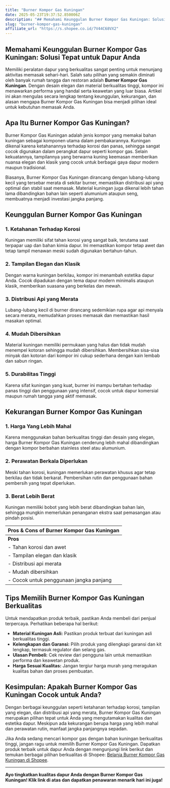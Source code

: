 ```yaml
---
title: "Burner Kompor Gas Kuningan"
date: 2025-05-23T19:37:52.850006Z
description: "## Memahami Keunggulan Burner Kompor Gas Kuningan: Solusi Tepat untuk Dapur Anda..."
slug: "burner-kompor-gas-kuningan"
affiliate_url: "https://s.shopee.co.id/7V44C68VX2"
---
```

## Memahami Keunggulan Burner Kompor Gas Kuningan: Solusi Tepat untuk Dapur Anda

Memiliki peralatan dapur yang berkualitas sangat penting untuk menunjang aktivitas memasak sehari-hari. Salah satu pilihan yang semakin diminati oleh banyak rumah tangga dan restoran adalah **Burner Kompor Gas Kuningan**. Dengan desain elegan dan material berkualitas tinggi, kompor ini menawarkan performa yang handal serta keawetan yang luar biasa. Artikel ini akan mengulas secara lengkap tentang keunggulan, kekurangan, dan alasan mengapa Burner Kompor Gas Kuningan bisa menjadi pilihan ideal untuk kebutuhan memasak Anda.

## Apa Itu Burner Kompor Gas Kuningan?

Burner Kompor Gas Kuningan adalah jenis kompor yang memakai bahan kuningan sebagai komponen utama dalam pembakarannya. Kuningan dikenal karena ketahanannya terhadap korosi dan panas, sehingga sangat cocok digunakan dalam perangkat dapur seperti kompor gas. Selain kekuatannya, tampilannya yang berwarna kuning keemasan memberikan nuansa elegan dan klasik yang cocok untuk berbagai gaya dapur modern maupun tradisional.

Biasanya, Burner Kompor Gas Kuningan dirancang dengan lubang-lubang kecil yang tersebar merata di sekitar burner, memastikan distribusi api yang optimal dan stabil saat memasak. Material kuningan juga dikenal lebih tahan lama dibandingkan bahan lain seperti alumunium ataupun seng, membuatnya menjadi investasi jangka panjang.

## Keunggulan Burner Kompor Gas Kuningan

### 1. Ketahanan Terhadap Korosi
Kuningan memiliki sifat tahan korosi yang sangat baik, terutama saat terpapar uap dan bahan kimia dapur. Ini memastikan kompor tetap awet dan tetap tampil menawan meski sudah digunakan bertahun-tahun.

### 2. Tampilan Elegan dan Klasik
Dengan warna kuningan berkilau, kompor ini menambah estetika dapur Anda. Cocok dipadukan dengan tema dapur modern minimalis ataupun klasik, memberikan suasana yang berkelas dan mewah.

### 3. Distribusi Api yang Merata
Lubang-lubang kecil di burner dirancang sedemikian rupa agar api menyala secara merata, memudahkan proses memasak dan memastikan hasil masakan optimal.

### 4. Mudah Dibersihkan
Material kuningan memiliki permukaan yang halus dan tidak mudah menempel kotoran sehingga mudah dibersihkan. Membersihkan sisa-sisa minyak dan kotoran dari kompor ini cukup sederhana dengan kain lembab dan sabun ringan.

### 5. Durabilitas Tinggi
Karena sifat kuningan yang kuat, burner ini mampu bertahan terhadap panas tinggi dan penggunaan yang intensif, cocok untuk dapur komersial maupun rumah tangga yang aktif memasak.

## Kekurangan Burner Kompor Gas Kuningan

### 1. Harga Yang Lebih Mahal
Karena menggunakan bahan berkualitas tinggi dan desain yang elegan, harga Burner Kompor Gas Kuningan cenderung lebih mahal dibandingkan dengan kompor berbahan stainless steel atau alumunium.

### 2. Perawatan Berkala Diperlukan
Meski tahan korosi, kuningan memerlukan perawatan khusus agar tetap berkilau dan tidak berkarat. Pembersihan rutin dan penggunaan bahan pembersih yang tepat diperlukan.

### 3. Berat Lebih Berat
Kuningan memiliki bobot yang lebih berat dibandingkan bahan lain, sehingga mungkin memerlukan penanganan ekstra saat pemasangan atau pindah posisi.

| **Pros & Cons of Burner Kompor Gas Kuningan**       |
|----------------------------------------------------|
| **Pros**                                         | **Cons**                                         |
| - Tahan korosi dan awet                        | - Lebih mahal daripada bahan lain                  |
| - Tampilan elegan dan klasik                  | - Membutuhkan perawatan berkala                 |
| - Distribusi api merata                        | - Beratnya lebih berat                          |
| - Mudah dibersihkan                           |                                                  |
| - Cocok untuk penggunaan jangka panjang       |                                                  |

## Tips Memilih Burner Kompor Gas Kuningan Berkualitas

Untuk mendapatkan produk terbaik, pastikan Anda membeli dari penjual terpercaya. Perhatikan beberapa hal berikut:

- **Material Kuningan Asli:** Pastikan produk terbuat dari kuningan asli berkualitas tinggi.
- **Kelengkapan dan Garansi:** Pilih produk yang dilengkapi garansi dan kit lengkap, termasuk regulator dan selang gas.
- **Ulasan Pembeli:** Cek review dari pengguna lain untuk memastikan performa dan keawetan produk.
- **Harga Sesuai Kualitas:** Jangan tergiur harga murah yang meragukan kualitas bahan dan proses pembuatan.

## Kesimpulan: Apakah Burner Kompor Gas Kuningan Cocok untuk Anda?

Dengan berbagai keunggulan seperti ketahanan terhadap korosi, tampilan yang elegan, dan distribusi api yang merata, Burner Kompor Gas Kuningan merupakan pilihan tepat untuk Anda yang mengutamakan kualitas dan estetika dapur. Meskipun ada kekurangan berupa harga yang lebih mahal dan perawatan rutin, manfaat jangka panjangnya sepadan.

Jika Anda sedang mencari kompor gas dengan bahan kuningan berkualitas tinggi, jangan ragu untuk memilih Burner Kompor Gas Kuningan. Dapatkan produk terbaik untuk dapur Anda dengan mengunjungi link berikut dan temukan berbagai pilihan berkualitas di Shopee: [Belanja Burner Kompor Gas Kuningan di Shopee](https://s.shopee.co.id/7V44C68VX2).

---

**Ayo tingkatkan kualitas dapur Anda dengan Burner Kompor Gas Kuningan! Klik link di atas dan dapatkan penawaran menarik hari ini juga!**